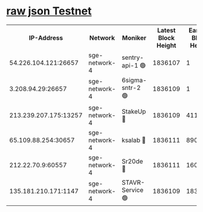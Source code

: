 
[raw json Testnet](https://rpc-check.sget.stavr.tech/sget/rpc-sget-result.json)
=


<table><tr><th>IP-Address</th><th>Network</th><th>Moniker</th><th>Latest Block Height</th><th>Earliest Block Height</th><th>Catching Up</th><th>Tx Index</th><th>Voting Power</th><th>Scan Time</th></tr><tr><td>54.226.104.121:26657</td><td>sge-network-4</td><td>sentry-api-1 🟢</td><td>1836107</td><td>1</td><td>False</td><td>on</td><td>0</td><td>2024-03-03T09:55:33.328362213UTC</td></tr><tr><td>3.208.94.29:26657</td><td>sge-network-4</td><td>6sigma-sntr-2 🟢</td><td>1836109</td><td>1</td><td>False</td><td>on</td><td>0</td><td>2024-03-03T09:55:42.604959852UTC</td></tr><tr><td>213.239.207.175:13257</td><td>sge-network-4</td><td>StakeUp 🔴</td><td>1836109</td><td>411001</td><td>False</td><td>off</td><td>100</td><td>2024-03-03T09:55:41.682201491UTC</td></tr><tr><td>65.109.88.254:30657</td><td>sge-network-4</td><td>ksalab 🔴</td><td>1836111</td><td>890001</td><td>False</td><td>off</td><td>2624</td><td>2024-03-03T09:55:49.007155720UTC</td></tr><tr><td>212.22.70.9:60557</td><td>sge-network-4</td><td>Sr20de 🔴</td><td>1836111</td><td>1608978</td><td>False</td><td>on</td><td>104</td><td>2024-03-03T09:55:51.451858288UTC</td></tr><tr><td>135.181.210.171:1147</td><td>sge-network-4</td><td>STAVR-Service 🟢</td><td>1836109</td><td>1833001</td><td>False</td><td>on</td><td>0</td><td>2024-03-03T09:55:42.003740447UTC</td></tr></table>
